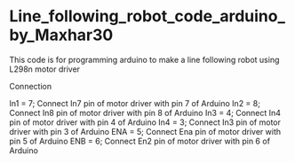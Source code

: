 # Line_following_robot_code_arduino_by_Maxhar30
This code is for programming arduino to make a line following robot using L298n motor driver  

Connection

In1 = 7; Connect In7 pin of motor driver with pin 7 of Arduino
In2 = 8; Connect In8 pin of motor driver with pin 8 of Arduino
In3 = 4; Connect In4 pin of motor driver with pin 4 of Arduino
In4 = 3; Connect In3 pin of motor driver with pin 3 of Arduino
ENA = 5; Connect Ena pin of motor driver with pin 5 of Arduino
ENB = 6;  Connect En2 pin of motor driver with pin 6 of Arduino
